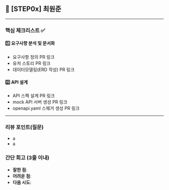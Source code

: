 ## :pushpin: [STEP0x] 최원준

---

### **핵심 체크리스트** :white_check_mark:

#### :one: 요구사항 분석 및 문서화

- 요구사항 정의 PR 링크
- 유저 스토리 PR 링크
- 데이터모델링(ERD 작성) PR 링크

#### :two: API 설계

- API 스펙 설계 PR 링크
- mock API 서버 생성 PR 링크
- openapi.yaml 스웨거 생성 PR 링크

---

### **리뷰 포인트(질문)**

- a
- a

### **간단 회고** (3줄 이내)

- **잘한 점**:
- **어려운 점**:
- **다음 시도**:

